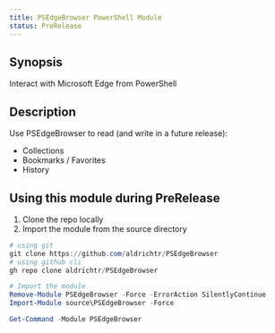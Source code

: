 ```yaml
---
title: PSEdgeBrowser PowerShell Module
status: PreRelease
---
```


## Synopsis

Interact with Microsoft Edge from PowerShell

## Description

Use PSEdgeBrowser to read (and write in a future release):

- Collections
- Bookmarks / Favorites
- History

## Using this module during PreRelease

1. Clone the repo locally
2. Import the module from the source directory

```powershell
# using git
git clone https://github.com/aldrichtr/PSEdgeBrowser
# using github cli
gh repo clone aldrichtr/PSEdgeBrowser

# Import the module
Remove-Module PSEdgeBrowser -Force -ErrorAction SilentlyContinue
Import-Module source\PSEdgeBrowser -Force

Get-Command -Module PSEdgeBrowser
```
